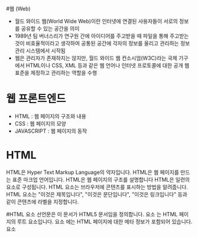 #웹 (Web)
* 월드 와이드 웹(World Wide Web)이란 인터넷에 연결된 사용자들이 서로의 정보를 공유할 수 있는 공간을 의미
* 1989년 팀 버너스리가 연구원 간에 아이디어를 주고받을 때 파일을 통해 주고받는 것이 비효율적이라고 생각하여 공통된 공간에 각자의 정보를 올리고 관리하는 정보 관리 시스템에서 시작됨
* 웹은 관리자가 존재하지는 않지만, 월드 와이드 웹 컨소시엄(W3C)라는 국제 기구에서 HTML이나 CSS, XML 등과 같은 웹 언어나 인터넷 프로토콜에 대한 공개 웹 표준을 제정하고 관리하는 역할을 수행

# 웹 프론트엔드 
* HTML : 웹 페이지의 구조와 내용
* CSS  : 웹 페이지의 모양
* JAVASCRIPT : 웹 페이지의 동작

# HTML
HTML은 Hyper Text Markup Language의 약자입니다.
HTML은 웹 페이지를 만드는 표준 마크업 언어입니다.
HTML은 웹 페이지의 구조를 설명합니다
HTML은 일련의 요소로 구성됩니다.
HTML 요소는 브라우저에 콘텐츠를 표시하는 방법을 알려줍니다.
HTML 요소는 "이것은 제목입니다", "이것은 문단입니다", "이것은 링크입니다" 등과 같이 콘텐츠에 라벨을 지정합니다.

#HTML 요소
선언문은 <!DOCTYPE html>이 문서가 HTML5 문서임을 정의합니다.
요소 <html>는 HTML 페이지의 루트 요소입니다.
요소 <head>에는 HTML 페이지에 대한 메타 정보가 포함되어 있습니다.
요소 <title>는 HTML 페이지의 제목을 지정합니다(브라우저의 제목 표시줄이나 페이지 탭에 표시됨)
요소 <body>는 문서의 본문을 정의하며 제목, 문단, 이미지, 하이퍼링크, 표, 목록 등 모든 표시되는 콘텐츠의 컨테이너입니다.
이 <h1>요소는 큰 제목을 정의합니다
요소 <p>는 문단을 정의합니다
